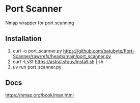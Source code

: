 # Port Scanner
Nmap wrapper for port scanning

## Installation
1. curl -o port_scanner.py https://github.com/batubyte/Port-Scanner/raw/refs/heads/main/port_scanner.py
2. curl -LsSf https://astral.sh/uv/install.sh | sh
3. uv run port_scanner.py

## Docs
https://nmap.org/book/man.html
